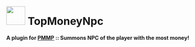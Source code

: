 # <img src="https://cdn.jsdelivr.net/gh/PresentKim/SVG-files/plugin-icons/topmoneynpc.svg" height="50" width="50"> TopMoneyNpc  
__A plugin for [PMMP](https://pmmp.io) :: Summons NPC of the player with the most money!__  
